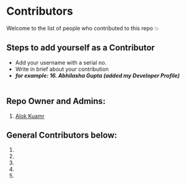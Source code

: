 # Contributors
Welcome to the list of people who contributed to this repo 💥

## Steps to add yourself as a Contributor
- Add your username with a serial no.
- Write in brief about your contribution
- ___for example: 16. Abhilasha Gupta (added my Developer Profile)___ <br></br>

## Repo Owner and Admins:
1. [Alok Kuamr](https://github.com/alokkumax)

## General Contributors below:
1.
2.
3.
4.
5.

